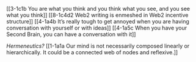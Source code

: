 [[3-1c1b You are what you think and you think what you see, and you see what you think]]
[[8-1c4d2 Web2 writing is enmeshed in Web2 incentive structure]]
[[4-1a4b It’s really tough to get annoyed when you are having conversation with yourself or with ideas]]
[[4-1a5c When you have your Second Brain, you can have a conversation with it]]

*Hermeneutics?*
[[1-1a1a Our mind is not necessarily composed linearly or hierarchically. It could be a connected web of nodes and reflexive.]]
